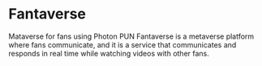 # Fantaverse
Mataverse for fans using Photon PUN 
    Fantaverse is a metaverse platform where fans communicate, and it is a service that communicates and responds in real time while watching videos with other fans.

